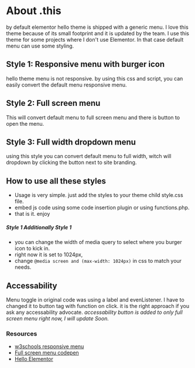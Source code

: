 # About .this

by default elementor hello theme is shipped with a generic menu. I love this theme because of its small footprint and it is updated by the team.
I use this theme for some projects where I don't use Elementor. In that case default menu can use some styling.

## Style 1: Responsive menu with burger icon

hello theme menu is not responsive.
by using this css and script, you can easily convert the default menu responsive menu.

## Style 2: Full screen menu

This will convert default menu to full screen menu and there is button to open the menu.

## Style 3: Full width dropdown menu

using this style you can convert default menu to full width, witch will dropdown by clicking the button next to site branding.

## How to use all these styles
- Usage is very simple. just add the styles to your theme child style.css file.
- embed js code using some code insertion plugin or using functions.php.
- that is it. enjoy

##### Style 1 Additionally _Style 1_
- you can change the width of media query to select where you burger icon to kick in.
- right now it is set to 1024px,
- change `@media screen and (max-width: 1024px)` in css to match your needs.


## Accessability
Menu toggle in original code was using a label and evenListener. I have to changed it to button tag with function on click. it is the right approach if you ask any accessability advocate. _accessability button is added to only full screen menu right now, I will update Soon._

### Resources
- [w3schools responsive menu](https://www.w3schools.com/howto/tryit.asp?filename=tryhow_js_topnav)
- [Full screen menu codepen](https://codepen.io/danhearn/pen/XprGrJ)
- [Hello Elementor](https://wordpress.org/themes/hello-elementor/)